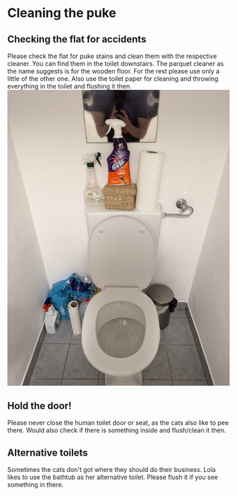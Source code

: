 # Cleaning the puke

## Checking the flat for accidents
Please check the flat for puke stains and clean them with the respective cleaner.
You can find them in the toilet downstairs.
The parquet cleaner as the name suggests is for the wooden floor.
For the rest please use only a little of the other one.
Also use the toilet paper for cleaning and throwing everything in the toilet and flushing it then.
![drawing](./assets/human_toilet.jpg)

## Hold the door!
Please never close the human toilet door or seat, as the cats also like to pee there.
Would also check if there is something inside and flush/clean it then.

## Alternative toilets
Sometimes the cats don't got where they should do their business.
Lola likes to use the bathtub as her alternative toilet.
Please flush it if you see something in there.